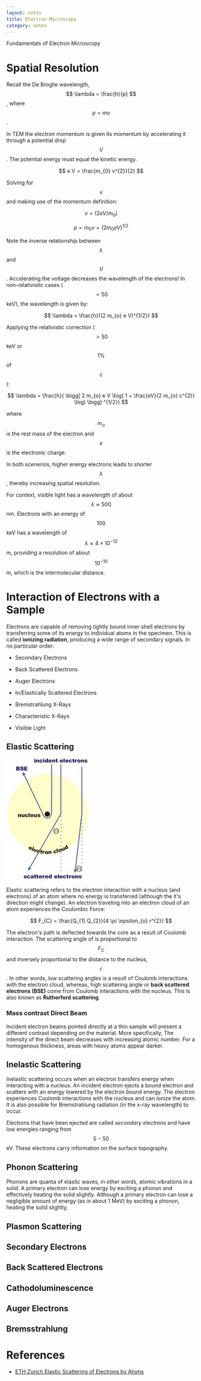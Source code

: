 ```yaml
---
layout: notes
title: Electron Microscopy 
category: notes 
---
```


Fundamentals of Electron Microscopy

# Spatial Resolution

Recall the De Broglie wavelength, $$ \lambda = \frac{h}{p} $$, where $$ p = mv $$. 

In TEM the electron momentum is given its momentum by accelerating it through a potential drop $$ V $$. The potential energy must equal the kinetic energy.

$$ e V = \frac{m_{0} v^{2}}{2} $$

Solving for $$ v $$ and making use of the momentum definition: 

$$ v =  (2 eV / m_{0}  ) $$

$$ p = m_{0} v = (2 m_{0} e V )^{1/2}  $$

Note the inverse relationship between $$\lambda$$ and $$ V $$. Accelerating the voltage decreases the wavelength of the electrons! In non-relativistic cases ($$< 50 $$ keV), the wavelength is given by:

$$ \lambda = \frac{h}{(2 m_{o} e V)^{1/2}} $$ 

Applying the relativistic correction ($$ > 50 $$ keV or $$ 1 \% $$ of $$ c $$):

$$ \lambda = \frac{h}{ \bigg[ 2 m_{o} e V \big( 1 + \frac{eV}{2 m_{o} c^{2}} \big) \bigg] ^{1/2}} $$ 

where $$ m_{o} $$ is the rest mass of the electron and $$ e $$ is the electronic charge.

In both scenerios, higher energy electrons leads to shorter $$ \lambda $$, thereby increasing spatial resolution.

For context, visible light has a wavelength of about $$ \lambda \approx 500 $$ nm. Electrons with an energy of $$ 100 $$ keV has a wavelength of $$ \lambda \approx 4 \times 10^{-12}$$ m, providing a resolution of about $$ 10^{-10}$$ m, which is the intermolecular distance. 

# Interaction of Electrons with a Sample 
Electrons are capable of removing tightly bound inner shell electrons by transferring some of its energy to individual atoms in the specimen. This is called **ionizing radiation**, producing a wide range of secondary signals. In no particular order:

+ Secondary Electrons

+ Back Scattered Electrons

+ Auger Electrons

+ In/Elastically Scattered Electrons

+ Bremstrahlung X-Rays

+ Characteristic X-Rays

+ Visible Light

## Elastic Scattering

<img src="/assets/elastic.png" class="center"> 

Elastic scattering refers to the electron interaction with a nucleus (and electrons) of an atom where no energy is transferred (although the it's direction might change). An electron traveling into an electron cloud of an atom experiences the Coulombic Force: 

$$ F_{C} = \frac{Q_{1} Q_{2}}{4 \pi \epsilon_{o} r^{2}} $$

The electron's path is deflected towards the core as a result of Coulomb interaction. The scattering angle of is proportional to $$ F_{C} $$ and inversely proportional to the distance to the nucleus, $$ r $$. In other words, low scattering angles is a result of Coulomb interactions with the electron cloud, whereas, high scattering angle or **back scattered electrons (BSE)** come from Coulomb interactions with the nucleus. This is also known as **Rutherford scattering**. 

### Mass contrast Direct Beam

Incident electron beams pointed directly at a thin sample will present a different contrast depending on the material. More specifically, The intensity of the direct beam decreases with increasing atomic number. For a homogenous thickness, areas with heavy atoms appear darker. 

## Inelastic Scattering

Inelastic scattering occurs when an electron transfers energy when interacting with a nucleus. An incident electron ejects a bound electron and scatters with an energy lowered by the electron bound energy. The electron experiences Coulomb interactions with the nucleus and can ionize the atom. It is also possible for Bremstrahlung radiation (in the x-ray wavelength) to occur. 

Electrons that have been ejected are called _secondary electrons_ and have low energies ranging from $$ 5 - 50 $$ eV. These electrons carry information on the surface topography.

## Phonon Scattering

Phonons are quanta of elastic waves, in other words, atomic vibrations in a solid. A primary electron can lose energy by exciting a phonon and effectively heating the solid slightly. Although a primary electron can lose a negligible amount of energy (as in about 1 MeV) by exciting a phonon, heating the solid slightly,  

## Plasmon Scattering

## Secondary Electrons

## Back Scattered Electrons

## Cathodoluminescence

## Auger Electrons

## Bremsstrahlung

# References

+ [ETH Zurich Elastic Scattering of Electrons by Atoms](https://www.microscopy.ethz.ch/elast.htm)
